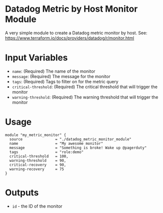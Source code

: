 # Datadog Metric by Host Monitor Module
A very simple module to create a Datadog metric monitor by host.
See: https://www.terraform.io/docs/providers/datadog/r/monitor.html

# Input Variables
- `name`: (Required) The name of the monitor
- `message`: (Required) The message for the monitor
- `tags`: (Required) Tags to filter on for the metric query
- `critical-threshold`: (Required) The critical threshold that will trigger the monitor
- `warning-threshold`: (Required) The warning threshold that will trigger the monitor

# Usage
```hcl
module "my_metric_monitor" {
  source               = "./datadog_metric_monitor_module"
  name                 = "My awesome monitor"
  message              = "Something is broke! Wake up @pagerduty"
  tags                 = "role:demo"
  critical-threshold   = 100,
  warning-threshold    = 90,
  critical-recovery    = 90,
  warning-recovery     = 75
}
```

# Outputs
- `id` - the ID of the monitor
